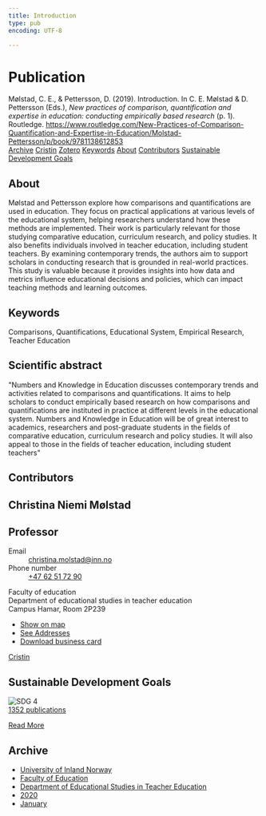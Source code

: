 ```yaml
---
title: Introduction
type: pub
encoding: UTF-8

---
```

<h1>Publication</h1>
<article id="csl-bib-container-THMCBKV9" class="csl-bib-container">
  <div class="csl-bib-body"> <div class="csl-entry">Mølstad, C. E., &#38; Pettersson, D. (2019). Introduction. In C. E. Mølstad &#38; D. Pettersson (Eds.), <i>New practices of comparison, quantification and expertise in education: conducting empirically based research</i> (p. 1). Routledge. <a href="https://www.routledge.com/New-Practices-of-Comparison-Quantification-and-Expertise-in-Education/Molstad-Pettersson/p/book/9781138612853">https://www.routledge.com/New-Practices-of-Comparison-Quantification-and-Expertise-in-Education/Molstad-Pettersson/p/book/9781138612853</a></div> </div>
  <div class="csl-bib-buttons">
    <a href="#taxonomy-article-THMCBKV9" alt="archive" class="csl-bib-button">Archive</a>
    <a href="https://app.cristin.no/results/show.jsf?id=1785860" alt="Cristin" class="csl-bib-button">Cristin</a>
    <a href="http://zotero.org/groups/5881554/items/THMCBKV9" alt="Zotero" class="csl-bib-button">Zotero</a>
    <a href="#keywords-article-THMCBKV9" alt="keywords" class="csl-bib-button">Keywords</a>
    <a href="#about-article-THMCBKV9" alt="about_pub" class="csl-bib-button">About</a>
    <a href="#contributors-article-THMCBKV9" alt="contributors" class="csl-bib-button">Contributors</a>
    <a href="#sdg-article-THMCBKV9" alt="sdg" class="csl-bib-button">Sustainable Development Goals</a>
  </div>
  <div id="csl-bib-meta-container-THMCBKV9"></div>
</article>
<div id="csl-bib-meta-THMCBKV9" class="csl-bib-meta">
  <article id="about-article-THMCBKV9" class="about_pub-article">
    <h1>About</h1>
    Mølstad and Pettersson explore how comparisons and quantifications are used in education. They focus on practical applications at various levels of the educational system, helping researchers understand how these methods are implemented. Their work is particularly relevant for those studying comparative education, curriculum research, and policy studies. It also benefits individuals involved in teacher education, including student teachers. By examining contemporary trends, the authors aim to support scholars in conducting research that is grounded in real-world practices. This study is valuable because it provides insights into how data and metrics influence educational decisions and policies, which can impact teaching methods and learning outcomes.
  </article>
  <article id="keywords-article-THMCBKV9" class="keywords-article">
    <h1>Keywords</h1>
    Comparisons, Quantifications, Educational System, Empirical Research, Teacher Education
  </article>
  <article id="abstract-article-THMCBKV9" class="abstract-article">
    <h1>Scientific abstract</h1>
    "Numbers and Knowledge in Education discusses contemporary trends and activities related to comparisons and quantifications. It aims to help scholars to conduct empirically based research on how comparisons and quantifications are instituted in practice at different levels in the educational system. Numbers and Knowledge in Education will be of great interest to academics, researchers and post-graduate students in the fields of comparative education, curriculum research and policy studies. It will also appeal to those in the fields of teacher education, including student teachers"
  </article>
  <article id="contributors-article-THMCBKV9" class="contributors-article">
    <h1>Contributors</h1>
    <div class="personas"> <div class="vrtx-hinn-person-card"> <div class="photo"> <i class="lar la-user-circle missing-person"></i> </div> <div class="info"> <hgroup><h1>Christina Niemi Mølstad</h1> <h2>Professor</h2> </hgroup><dl> <dt>Email</dt> <dd> <a href="mailto:christina.molstad@inn.no">christina.molstad@inn.no</a> </dd> <dt>Phone number</dt> <dd><a href="tel:+4762517290"> +47 62 51 72 90 </a></dd> </dl> <p> Faculty of education<br> Department of educational studies in teacher education<br> Campus Hamar, Room 2P239 </p> <ul class="vrtx-hinn-links"> <li><a href="https://www.google.com/maps?q=60.796004,11.072099">Show on map</a></li> <li><a href="https://www.inn.no/english/find-an-employee/christina-molstad.html#vrtx-hinn-addresses">See Addresses</a></li> <li><a href="https://www.inn.no/english/find-an-employee/christina-molstad.html?vrtx=vcf">Download business card</a></li> </ul> </div> </div> <a href="https://app.cristin.no/persons/show.jsf?id=5325" alt="Cristin URL" class="personas-cristin">Cristin</a> </div>
  </article>
  <article id="sdg-article-THMCBKV9" class="sdg-article">
    <h1>Sustainable Development Goals</h1>
    <div class="sdg-container"><div id="sdg4" class="sdg">
        <img src="{{< params subfolder >}}images/sdg/sdg04_en.png" class="image" alt="SDG 4">
        <div class="sdg-overlay">
          <a href="/en/archive/?key=?sdg=4#archive" class="sdg-publication-count"><span>1352</span> publications</a>
          <p><a href="https://sdgs.un.org/goals/goal4" class="sdg-read-more">Read More</a></p>
        </div>
      </div></div>
  </article>
  <article id="taxonomy-article-THMCBKV9" class="taxonomy-article">
    <h1>Archive</h1>
    <ul>
      <li>
        <a href="/en/archive/?key=3DCRN523">University of Inland Norway</a>
      </li>
      <li>
        <a href="/en/archive/?key=WYNZA47F">Faculty of Education</a>
      </li>
      <li>
        <a href="/en/archive/?key=BKPR6TE7">Department of Educational Studies in Teacher Education</a>
      </li>
      <li>
        <a href="/en/archive/?key=IWMPJHCA">2020</a>
      </li>
      <li>
        <a href="/en/archive/?key=I5ABLFU6">January</a>
      </li>
    </ul>
  </article>
</div>
